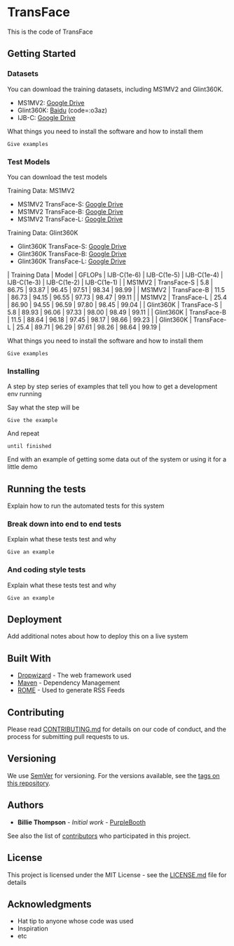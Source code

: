 # TransFace
This is the code of TransFace
 
## Getting Started

 
### Datasets

You can download the training datasets, including MS1MV2 and Glint360K.

* MS1MV2: [Google Drive](https://drive.google.com/file/d/1SXS4-Am3bsKSK615qbYdbA_FMVh3sAvR/view)
* Glint360K: [Baidu](https://pan.baidu.com/share/init?surl=GsYqTTt7_Dn8BfxxsLFN0w) (code=:o3az)
* IJB-C: [Google Drive](https://drive.google.com/file/d/1aC4zf2Bn0xCVH_ZtEuQipR2JvRb1bf8o/view) 

What things you need to install the software and how to install them
 
```
Give examples
```

### Test Models

You can download the test models

Training Data: MS1MV2
* MS1MV2 TransFace-S: [Google Drive](https://drive.google.com/file/d/1UZWCg7jNESDv8EWs7mxQSswCMGbAZNF4/view?usp=share_link)
* MS1MV2 TransFace-B: [Google Drive](https://drive.google.com/file/d/16O-q30mH8d3lECqa5eJd8rABaUlNhQ0K/view?usp=share_link)
* MS1MV2 TransFace-L: [Google Drive](https://drive.google.com/file/d/1uXUFT6ujEPqvCTHzONsp6-DMIc24Cc85/view?usp=share_link)

Training Data: Glint360K
* Glint360K TransFace-S: [Google Drive](https://drive.google.com/file/d/18Zh_zMlYttKVIGArmDYNEchIvUSH5FQ1/view?usp=share_link)
* Glint360K TransFace-B: [Google Drive](https://drive.google.com/file/d/13IezvOo5GvtGVsRap2s5RVqtIl1y0ke5/view?usp=share_link)
* Glint360K TransFace-L: [Google Drive](https://drive.google.com/file/d/1jXL_tidh9KqAS6MgeinIk2UNWmEaxfb0/view?usp=share_link)

| Training Data | Model | GFLOPs | IJB-C(1e-6) | IJB-C(1e-5) | IJB-C(1e-4) | IJB-C(1e-3) | IJB-C(1e-2) | IJB-C(1e-1) |
| MS1MV2 | TransFace-S | 5.8 | 86.75 | 93.87 | 96.45 | 97.51 | 98.34 | 98.99 |
| MS1MV2 | TransFace-B | 11.5 | 86.73 | 94.15 | 96.55 | 97.73 | 98.47 | 99.11 |
| MS1MV2 | TransFace-L | 25.4 | 86.90 | 94.55 | 96.59 | 97.80 | 98.45 | 99.04 |
| Glint360K | TransFace-S | 5.8 | 89.93 | 96.06 | 97.33 | 98.00 | 98.49 | 99.11 |
| Glint360K | TransFace-B | 11.5 | 88.64 | 96.18 | 97.45 | 98.17 | 98.66 | 99.23 |
| Glint360K | TransFace-L | 25.4 | 89.71 | 96.29 | 97.61 | 98.26 | 98.64 | 99.19 |

What things you need to install the software and how to install them
 
```
Give examples
```


### Installing
 
A step by step series of examples that tell you how to get a development env running
 
Say what the step will be
 
```
Give the example
```
 
And repeat
 
```
until finished
```
 
End with an example of getting some data out of the system or using it for a little demo
 
## Running the tests
 
Explain how to run the automated tests for this system
 
### Break down into end to end tests
 
Explain what these tests test and why
 
```
Give an example
```
 
### And coding style tests
 
Explain what these tests test and why
 
```
Give an example
```
 
## Deployment
 
Add additional notes about how to deploy this on a live system
 
## Built With
 
* [Dropwizard](http://www.dropwizard.io/1.0.2/docs/) - The web framework used
* [Maven](https://maven.apache.org/) - Dependency Management
* [ROME](https://rometools.github.io/rome/) - Used to generate RSS Feeds
 
## Contributing
 
Please read [CONTRIBUTING.md](https://gist.github.com/PurpleBooth/b24679402957c63ec426) for details on our code of conduct, and the process for submitting pull requests to us.
 
## Versioning
 
We use [SemVer](http://semver.org/) for versioning. For the versions available, see the [tags on this repository](https://github.com/your/project/tags). 
 
## Authors
 
* **Billie Thompson** - *Initial work* - [PurpleBooth](https://github.com/PurpleBooth)
 
See also the list of [contributors](https://github.com/your/project/contributors) who participated in this project.
 
## License
 
This project is licensed under the MIT License - see the [LICENSE.md](LICENSE.md) file for details
 
## Acknowledgments
 
* Hat tip to anyone whose code was used
* Inspiration
* etc
